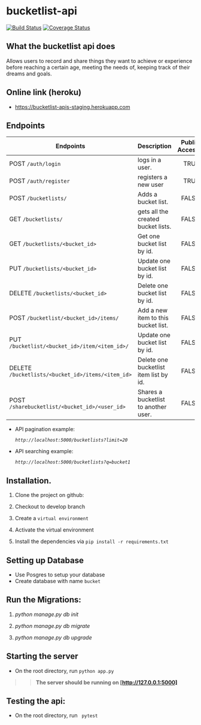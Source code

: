 # bucketlist-api

[![Build Status](https://travis-ci.org/jmnyarega/bucket_list_app.svg?branch=master)](https://travis-ci.org/jmnyarega/bucket_list_app)
[![Coverage Status](https://coveralls.io/repos/github/jmnyarega/bucket-list-flask-api/badge.svg?branch=master)](https://coveralls.io/github/jmnyarega/bucket-list-flask-api?branch=master)

## What the bucketlist api does
Allows users  to record and share things they want to achieve or experience before reaching a certain age, meeting the needs of, keeping track of their dreams and goals.

## Online link (heroku)

- https://bucketlist-apis-staging.herokuapp.com

## Endpoints

|  Endpoints | Description  | Public Access |
| --- | :--- | ---: |
| POST  `/auth/login`  | logs in  a user. | TRUE
| POST  `/auth/register`  | registers a new user | TRUE
| POST  `/bucketlists/`  | Adds a bucket list.| FALSE
| GET  `/bucketlists/`   | gets all the created bucket lists.| FALSE
| GET  `/bucketlists/<bucket_id>`  | Get one bucket list by id. | FALSE
| PUT  `/bucketlists/<bucket_id>`  | Update one bucket list by id. | FALSE
| DELETE   `/bucketlists/<bucket_id>`  | Delete one bucket list by id. | FALSE
| POST  `/bucketlist/<bucket_id>/items/`  | Add a new item to this bucket list.| FALSE
| PUT  `/bucketlist/<bucket_id>/item/<item_id>/`  | Update one bucket list by id.   | FALSE          
| DELETE  `/bucketlists/<bucket_id>/items/<item_id>` |  Delete one bucketlist item list by id. | FALSE
| POST  `/sharebucketlist/<bucket_id>/<user_id>` |  Shares a bucketlist to another user. | FALSE

- API pagination example: 

    _`http://localhost:5000/bucketlists?limit=20`_

- API searching example: 

    _`http://localhost:5000/bucketlists?q=bucket1`_


## Installation.

1. Clone the project on github: 

2. Checkout to develop branch

3. Create a `virtual environment` 

4. Activate the virtual environment

5. Install the dependencies via `pip install -r requirements.txt`

## Setting up Database

- Use Posgres to setup your database
- Create database with name   `bucket`

## Run the Migrations:

1. _python  manage.py db init_

2. _python  manage.py db migrate_

3. _python  manage.py db upgrade_

## Starting the server
- On the root directory, run `python app.py`

>> **The server should be running on [http://127.0.0.1:5000]**


## Testing the api:

- On the root directory, run ` pytest`
